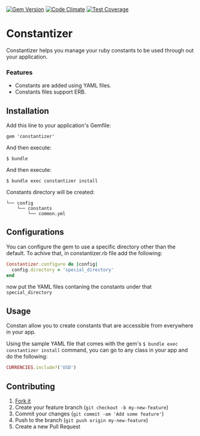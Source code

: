 [![Gem Version](https://badge.fury.io/rb/constantizer.svg)](http://badge.fury.io/rb/constantizer) [![Code Climate](https://codeclimate.com/github/baraabourghli/constantizer/badges/gpa.svg)](https://codeclimate.com/github/baraabourghli/constantizer) [![Test Coverage](https://codeclimate.com/github/baraabourghli/constantizer/badges/coverage.svg)](https://codeclimate.com/github/baraabourghli/constantizer)

# Constantizer

Constantizer helps you manage your ruby constants to be used through out your application.

### Features

- Constants are added using YAML files.
- Constants files support ERB.

## Installation

Add this line to your application's Gemfile:

    gem 'constantizer'

And then execute:

    $ bundle

And then execute:

    $ bundle exec constantizer install

Constants directory will be created: 

    └── config
        └── constants
            └── common.yml

## Configurations

You can configure the gem to use a specific directory other than the default. To achive that, in constantizer.rb file add the following:

```ruby
Constantizer.configure do |config|
  config.directory = 'special_directory'
end
```  
now put the YAML files contaning the constants under that `special_directory`

## Usage

Constan allow you to create constants that are accessible from everywhere in your app.

Using the sample YAML file that comes with the gem's `$ bundle exec constantizer install` command, you can go to any class in your app and do the following:

```ruby
CURRENCIES.include?('USD')
```

## Contributing

1. [Fork it]( https://github.com/baraabourghli/constantizer/fork )
2. Create your feature branch (`git checkout -b my-new-feature`)
3. Commit your changes (`git commit -am 'Add some feature'`)
4. Push to the branch (`git push origin my-new-feature`)
5. Create a new Pull Request
